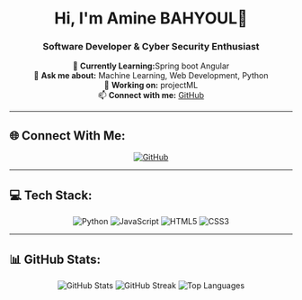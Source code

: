 <h1 align="center">Hi, I'm Amine BAHYOUL👋</h1>
<h3 align="center">Software Developer & Cyber Security Enthusiast</h3>

<p align="center">
🌱 <strong>Currently Learning:</strong>Spring boot Angular<br>
💬 <strong>Ask me about:</strong> Machine Learning, Web Development, Python<br>
🔭 <strong>Working on:</strong> projectML<br>
📫 <strong>Connect with me:</strong> <a href="https://github.com/BhlHk">GitHub</a>
</p>

---

## 🌐 Connect With Me:

<p align="center">
  <a href="https://github.com/BhlHk" target="_blank">
    <img src="https://img.shields.io/badge/GitHub-181717?style=for-the-badge&logo=github&logoColor=white" alt="GitHub">
  </a>
</p>

---

## 💻 Tech Stack:

<p align="center">
  <img src="https://img.shields.io/badge/python-3670A0?style=for-the-badge&logo=python&logoColor=ffdd54" alt="Python">
  <img src="https://img.shields.io/badge/javascript-%23323330?style=for-the-badge&logo=javascript&logoColor=%23F7DF1E" alt="JavaScript">
  <img src="https://img.shields.io/badge/html5-%23E34F26?style=for-the-badge&logo=html5&logoColor=white" alt="HTML5">
  <img src="https://img.shields.io/badge/css3-%231572B6?style=for-the-badge&logo=css3&logoColor=white" alt="CSS3">
</p>

---

## 📊 GitHub Stats:

<p align="center">
  <img src="https://github-readme-stats.vercel.app/api?username=BhlHk&theme=radical&include_all_commits=true&count_private=true" alt="GitHub Stats">
  <img src="https://github-readme-streak-stats.herokuapp.com/?user=BhlHk&theme=radical&hide_border=false" alt="GitHub Streak">
  <img src="https://github-readme-stats.vercel.app/api/top-langs/?username=BhlHk&theme=radical&layout=compact" alt="Top Languages">
</p>
